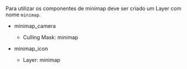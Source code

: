 Para utilizar os componentes de minimap deve ser criado um Layer com nome `minimap`.

- minimap_camera
  - Culling Mask: minimap

- minimap_icon
  - Layer: minimap